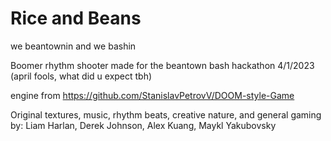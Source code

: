 # Rice and Beans
we beantownin and we bashin

Boomer rhythm shooter made for the beantown bash hackathon 4/1/2023
(april fools, what did u expect tbh)

engine from https://github.com/StanislavPetrovV/DOOM-style-Game 


Original textures, music, rhythm beats, creative nature, and general gaming by:
Liam Harlan, Derek Johnson, Alex Kuang, Maykl Yakubovsky
